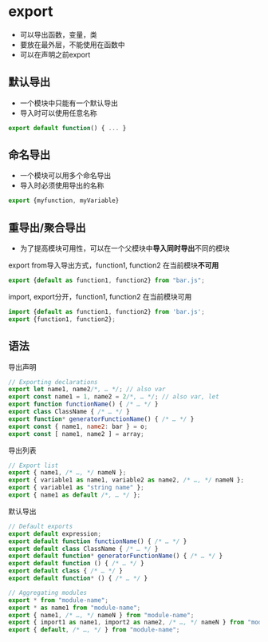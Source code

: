 # export

- 可以导出函数，变量，类
- 要放在最外层，不能使用在函数中
- 可以在声明之前export

## 默认导出

- 一个模块中只能有一个默认导出
- 导入时可以使用任意名称

```javascript
export default function() { ... }
```

## 命名导出

- 一个模块可以用多个命名导出
- 导入时必须使用导出的名称

```js
export {myfunction, myVariable}
```

## 重导出/聚合导出

- 为了提高模块可用性，可以在一个父模块中**导入同时导出**不同的模块

export from导入导出方式，function1, function2 在当前模块**不可用**

```javascript
export {default as function1, function2} from "bar.js";
```

import, export分开，function1, function2 在当前模块可用

```javascript
import {default as function1, function2} from 'bar.js';
export {function1, function2};
```

## 语法

导出声明

```javascript
// Exporting declarations
export let name1, name2/*, … */; // also var
export const name1 = 1, name2 = 2/*, … */; // also var, let
export function functionName() { /* … */ }
export class ClassName { /* … */ }
export function* generatorFunctionName() { /* … */ }
export const { name1, name2: bar } = o;
export const [ name1, name2 ] = array;
```
导出列表

```javascript
// Export list
export { name1, /* …, */ nameN };
export { variable1 as name1, variable2 as name2, /* …, */ nameN };
export { variable1 as "string name" };
export { name1 as default /*, … */ };
```
默认导出

```javascript
// Default exports
export default expression;
export default function functionName() { /* … */ }
export default class ClassName { /* … */ }
export default function* generatorFunctionName() { /* … */ }
export default function () { /* … */ }
export default class { /* … */ }
export default function* () { /* … */ }
```


```javascript
// Aggregating modules
export * from "module-name";
export * as name1 from "module-name";
export { name1, /* …, */ nameN } from "module-name";
export { import1 as name1, import2 as name2, /* …, */ nameN } from "module-name";
export { default, /* …, */ } from "module-name";
```
